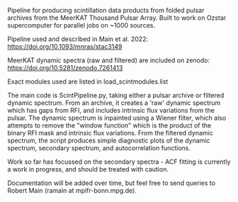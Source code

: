 Pipeline for producing scintillation data products from folded pulsar archives from the MeerKAT Thousand Pulsar Array.  Built to work on Ozstar supercomputer for parallel jobs on ~1000 sources.

Pipeline used and described in Main et al. 2022: https://doi.org/10.1093/mnras/stac3149

MeerKAT dynamic spectra (raw and filtered) are included on zenodo: https://doi.org/10.5281/zenodo.7261413

Exact modules used are listed in load_scintmodules.list

The main code is ScintPipeline.py, taking either a pulsar archive or filtered dynamic spectrum.  From an archive, it creates a 'raw' dynamic spectrum which has gaps from RFI, and includes intrinsic flux variations from the pulsar.  The dynamic spectrum is inpainted using a Wiener filter, which also attempts to remove the "window function" which is the product of the binary RFI mask and intrinsic flux variations. From the filtered dynamic spectrum, the script produces simple diagnostic plots of the dynamic spectrum, secondary spectrum, and autocorrelation functions.

Work so far has focussed on the secondary spectra - ACF fitting is currently a work in progress, and should be treated with caution.

Documentation will be added over time, but feel free to send queries to Robert Main (ramain at mpifr-bonn.mpg.de).
